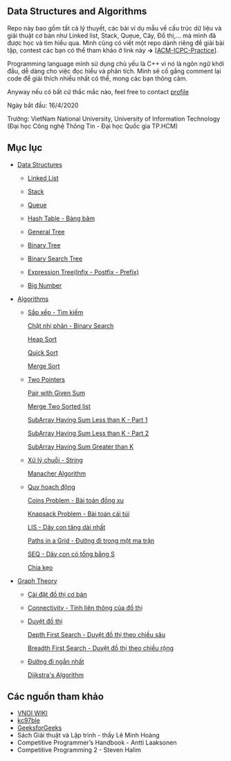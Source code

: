 ## Data Structures and Algorithms
Repo này bao gồm tất cả lý thuyết, các bài ví dụ mẫu về cấu trúc dữ liệu và giải thuật cơ bản như Linked list, Stack, Queue, Cây, Đồ thị,... mà mình đã được học và tìm hiểu qua. Mình cũng có viết một repo dành riêng để giải bài tập, contest các bạn có thể tham khảo ở link này **->** [[ACM-ICPC-Practice](https://github.com/nghoanglong/ACM-ICPC-Practice)]. 

Programming language mình sử dụng chủ yếu là C++ vì nó là ngôn ngữ khởi đầu, dễ dàng cho việc đọc hiểu và phân tích. Mình sẽ cố gắng comment lại code để giải thích nhiều nhất có thể, mong các bạn thông cảm.

Anyway nếu có bất cứ thắc mắc nào, feel free to contact [profile](https://nghoanglong.github.io/)

Ngày bắt đầu: 16/4/2020

Trường: VietNam National University, University of Information Technology (Đại học Công nghệ Thông Tin - Đại học Quốc gia TP.HCM)


## Mục lục
- [Data Structures](https://github.com/nghoanglong/Competitive-Programming/tree/master/DataStructure)

   - [Linked List](https://github.com/nghoanglong/Competitive-Programming/blob/master/DataStructure/Linked-list.cpp) 

   - [Stack](https://github.com/nghoanglong/Competitive-Programming/blob/master/DataStructure/Stack.cpp)

   - [Queue](https://github.com/nghoanglong/Competitive-Programming/blob/master/DataStructure/Queue.cpp)
   
   - [Hash Table - Bảng băm](https://github.com/nghoanglong/Competitive-Programming/blob/master/DataStructure/HashTable.cpp)

   - [General Tree](https://github.com/nghoanglong/Competitive-Programming/blob/master/DataStructure/GeneralTree.cpp)

   - [Binary Tree](https://github.com/nghoanglong/Competitive-Programming/blob/master/DataStructure/BinaryTree.cpp)

   - [Binary Search Tree](https://github.com/nghoanglong/Competitive-Programming/blob/master/DataStructure/BinarySearchTree.cpp)

   - [Expression Tree(Infix - Postfix - Prefix)](https://github.com/nghoanglong/Competitive-Programming/blob/master/DataStructure/infix-prefix-postfix.cpp)

   - [Big Number](https://github.com/nghoanglong/Competitive-Programming/blob/master/DataStructure/BigNum.cpp)


- [Algorithms](https://github.com/nghoanglong/Competitive-Programming/tree/master/Algorithm)

   - [Sắp xếp - Tìm kiếm](https://github.com/nghoanglong/Competitive-Programming/blob/master/Algorithm/Sort-Search)

       [Chặt nhị phân - Binary Search](https://github.com/nghoanglong/Competitive-Programming/blob/master/Algorithm/Sort-Search/BinarySearch.cpp)

       [Heap Sort](https://github.com/nghoanglong/Competitive-Programming/blob/master/Algorithm/Sort-Search/HeapSort.cpp)

       [Quick Sort](https://github.com/nghoanglong/Competitive-Programming/blob/master/Algorithm/Sort-Search/QuickSort.cpp)

       [Merge Sort](https://github.com/nghoanglong/Competitive-Programming/blob/master/Algorithm/Sort-Search/MergeSort.cpp)

   
   - [Two Pointers](https://github.com/nghoanglong/Competitive-Programming/blob/master/Algorithm/Two-Pointers)

       [Pair with Given Sum](https://github.com/nghoanglong/Competitive-Programming/blob/master/Algorithm/Two-Pointers/PairWithGivenSum.cpp)

       [Merge Two Sorted list](https://github.com/nghoanglong/Competitive-Programming/blob/master/Algorithm/Two-Pointers/MergeTwoSortedList.cpp)

       [SubArray Having Sum Less than K - Part 1](https://github.com/nghoanglong/Competitive-Programming/blob/master/Algorithm/Two-Pointers/SASLTK-Part1.cpp)

       [SubArray Having Sum Less than K - Part 2](https://github.com/nghoanglong/Competitive-Programming/blob/master/Algorithm/Two-Pointers/SASLTK-Part2.cpp)

       [SubArray Having Sum Greater than K](https://github.com/nghoanglong/Competitive-Programming/blob/master/Algorithm/Two-Pointers/SASGTK.cpp)


   - [Xử lý chuỗi - String](https://github.com/nghoanglong/Competitive-Programming/blob/master/Algorithm/String)

       [Manacher Algorithm](https://github.com/nghoanglong/Competitive-Programming/blob/master/Algorithm/String/Manacher.cpp)
    

   - [Quy hoạch động](https://github.com/nghoanglong/Competitive-Programming/blob/master/Algorithm/DynamicProgramming)

       [Coins Problem - Bài toán đồng xu](https://github.com/nghoanglong/Competitive-Programming/blob/master/Algorithm/DynamicProgramming/Coins.cpp)

       [Knapsack Problem - Bài toán cái túi](https://github.com/nghoanglong/Competitive-Programming/blob/master/Algorithm/DynamicProgramming/Knapsack.cpp)

       [LIS - Dãy con tăng dài nhất](https://github.com/nghoanglong/Competitive-Programming/blob/master/Algorithm/DynamicProgramming/LIS.cpp)

       [Paths in a Grid - Đường đi trong một ma trận](https://github.com/nghoanglong/Competitive-Programming/blob/master/Algorithm/DynamicProgramming/GridPaths.cpp)

       [SEQ - Dãy con có tổng bằng S](https://github.com/nghoanglong/Competitive-Programming/blob/master/Algorithm/DynamicProgramming/SEQ.cpp)

       [Chia kẹo](https://github.com/nghoanglong/Competitive-Programming/blob/master/Algorithm/DynamicProgramming/CK.cpp)


- [Graph Theory](https://github.com/nghoanglong/Competitive-Programming/tree/master/GraphTheory)

    - [Cài đặt đồ thị cơ bản](https://github.com/nghoanglong/Competitive-Programming/blob/master/GraphTheory/Basic.cpp)

    - [Connectivity - Tính liên thông của đồ thị](https://github.com/nghoanglong/Competitive-Programming/blob/master/GraphTheory/Connectivity.cpp)

    - [Duyệt đồ thị](https://github.com/nghoanglong/Competitive-Programming/blob/master/GraphTheory/GraphTraversal)

       [Depth First Search - Duyệt đồ thị theo chiều sâu](https://github.com/nghoanglong/Competitive-Programming/blob/master/GraphTheory/GraphTraversal/DFS.cpp)
       
       [Breadth First Search - Duyệt đồ thị theo chiều rộng](https://github.com/nghoanglong/Competitive-Programming/blob/master/GraphTheory/GraphTraversal/BFS.cpp)

    - [Đường đi ngắn nhất](https://github.com/nghoanglong/Competitive-Programming/blob/master/GraphTheory/ShortestPath)

       [Dijkstra's Algorithm](https://github.com/nghoanglong/Competitive-Programming/blob/master/GraphTheory/ShortestPath/Dijkstra.cpp)



## Các nguồn tham khảo

  - [VNOI WIKI](https://vnoi.info/wiki/Home)
  - [kc97ble](https://sites.google.com/site/kc97ble/)
  - [GeeksforGeeks](https://www.geeksforgeeks.org/)
  - Sách Giải thuật và Lập trình - thầy Lê Minh Hoàng
  - Competitive Programmer’s Handbook - Antti Laaksonen
  - Competitive Programming 2 - Steven Halim

